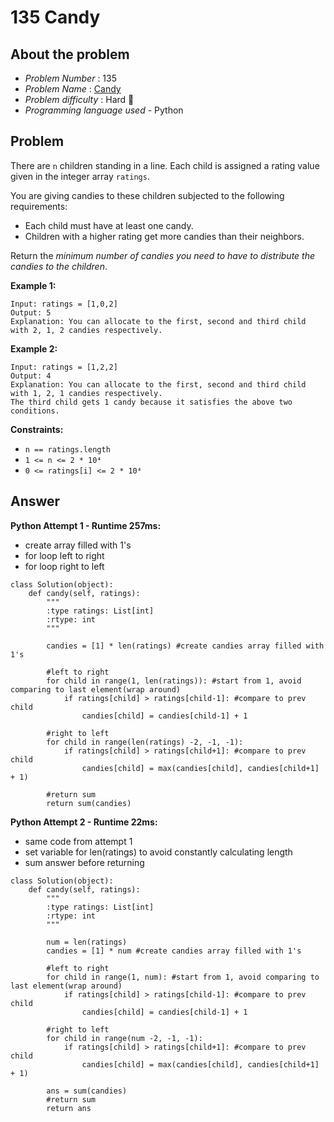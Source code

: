 # 135 Candy

## About the problem
- *Problem Number* : 135
- *Problem Name* :  [Candy]([https://leetcode.com/problems/find-words-containing-character/description/ "https://leetcode.com/problems/find-words-containing-character/description/](https://leetcode.com/problems/candy/description/?envType=daily-question&envId=2025-06-02)")
- *Problem difficulty* : Hard 🔴
- *Programming language used* - Python

## Problem

There are `n` children standing in a line. Each child is assigned a rating value given in the integer array `ratings`.

You are giving candies to these children subjected to the following requirements:
- Each child must have at least one candy.
- Children with a higher rating get more candies than their neighbors.

Return the *minimum number of candies you need to have to distribute the candies to the children*.

**Example 1:**

```
Input: ratings = [1,0,2]
Output: 5
Explanation: You can allocate to the first, second and third child with 2, 1, 2 candies respectively.
```

**Example 2:**

```
Input: ratings = [1,2,2]
Output: 4
Explanation: You can allocate to the first, second and third child with 1, 2, 1 candies respectively.
The third child gets 1 candy because it satisfies the above two conditions.
```

**Constraints:**

-   `n == ratings.length`
-   `1 <= n <= 2 * 10⁴`
-   `0 <= ratings[i] <= 2 * 10⁴`

## Answer
**Python Attempt 1 - Runtime 257ms:**
-   create array filled with 1's
-   for loop left to right
-   for loop right to left
```
class Solution(object):
    def candy(self, ratings):
        """
        :type ratings: List[int]
        :rtype: int
        """
        
        candies = [1] * len(ratings) #create candies array filled with 1's

        #left to right
        for child in range(1, len(ratings)): #start from 1, avoid comparing to last element(wrap around)
            if ratings[child] > ratings[child-1]: #compare to prev child
                candies[child] = candies[child-1] + 1

        #right to left
        for child in range(len(ratings) -2, -1, -1):
            if ratings[child] > ratings[child+1]: #compare to prev child
                candies[child] = max(candies[child], candies[child+1] + 1)

        #return sum
        return sum(candies)
```

**Python Attempt 2 - Runtime 22ms:**
-   same code from attempt 1
-   set variable for len(ratings) to avoid constantly calculating length
-   sum answer before returning
```
class Solution(object):
    def candy(self, ratings):
        """
        :type ratings: List[int]
        :rtype: int
        """
        
        num = len(ratings)
        candies = [1] * num #create candies array filled with 1's

        #left to right
        for child in range(1, num): #start from 1, avoid comparing to last element(wrap around)
            if ratings[child] > ratings[child-1]: #compare to prev child
                candies[child] = candies[child-1] + 1

        #right to left
        for child in range(num -2, -1, -1):
            if ratings[child] > ratings[child+1]: #compare to prev child
                candies[child] = max(candies[child], candies[child+1] + 1)

        ans = sum(candies)
        #return sum
        return ans
```
